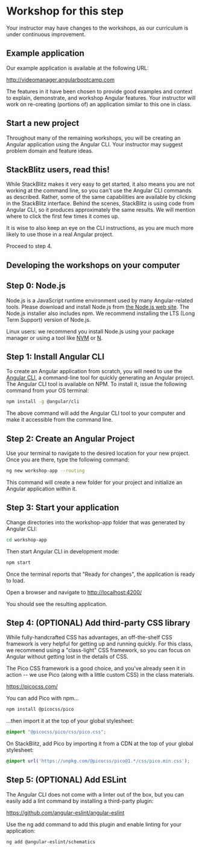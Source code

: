 # Workshop for this step

Your instructor may have changes to the workshops, as our curriculum
is under continuous improvement.

## Example application

Our example application is available at the following URL:

<http://videomanager.angularbootcamp.com>

The features in it have been chosen to provide good examples and
context to explain, demonstrate, and workshop Angular features. Your
instructor will work on re-creating (portions of) an application
similar to this one in class.

## Start a new project

Throughout many of the remaining workshops, you will be creating an
Angular application using the Angular CLI. Your instructor may suggest
problem domain and feature ideas.

## StackBlitz users, read this!

While StackBlitz makes it very easy to get started, it also means you
are not working at the command line, so you can't use the Angular CLI
commands as described. Rather, some of the same capabilities are
available by clicking in the StackBlitz interface. Behind the scenes,
StackBlitz is using code from Angular CLI, so it produces
approximately the same results. We will mention where to click the
first few times it comes up.

It is wise to also keep an eye on the CLI instructions, as you are
much more likely to use those in a real Angular project.

Proceed to step 4.

## Developing the workshops on your computer

## Step 0: Node.js

Node.js is a JavaScript runtime environment used by many
Angular-related tools. Please download and install Node.js from [the
Node.js web site](http://nodejs.org/). The Node.js installer also
includes npm. We recommend installing the LTS (Long Term Support)
version of Node.js.

Linux users: we recommend you install Node.js using your package
manager or using a tool like [NVM](https://github.com/creationix/nvm)
or [N](https://github.com/tj/n).

## Step 1: Install Angular CLI

To create an Angular application from scratch, you will need to use
the [Angular CLI](https://angular.io/cli), a command-line tool for
quickly generating an Angular project. The Angular CLI tool is
available on NPM. To install it, issue the following command from your
OS terminal:

```bash
npm install -g @angular/cli
```

The above command will add the Angular CLI tool to your computer and
make it accessible from the command line.

## Step 2: Create an Angular Project

Use your terminal to navigate to the desired location for your new
project. Once you are there, type the following command:

```bash
ng new workshop-app --routing
```

This command will create a new folder for your project and initialize
an Angular application within it.

## Step 3: Start your application

Change directories into the workshop-app folder that was generated by
Angular CLI:

```bash
cd workshop-app
```

Then start Angular CLI in development mode:

```bash
npm start
```

Once the terminal reports that "Ready for changes", the
application is ready to load.

Open a browser and navigate to <http://localhost:4200/>

You should see the resulting application.

## Step 4: (OPTIONAL) Add third-party CSS library

While fully-handcrafted CSS has advantages, an off-the-shelf CSS
framework is very helpful for getting up and running quickly. For this
class, we recommend using a "class-light" CSS framework, so you can
focus on Angular without getting lost in the details of CSS.

The Pico CSS framework is a good choice, and you've already seen it in
action -- we use Pico (along with a little custom CSS) in the class
materials.

<https://picocss.com/>

You can add Pico with npm...

```bash
npm install @picocss/pico
```

...then import it at the top of your global stylesheet:

```scss
@import "@picocss/pico/css/pico.css";
```

On StackBlitz, add Pico by importing it from a CDN at the top of your
global stylesheet:

```scss
@import url('https://unpkg.com/@picocss/pico@1.*/css/pico.min.css');
```

## Step 5: (OPTIONAL) Add ESLint

The Angular CLI does not come with a linter out of the box, but you can easily add a lint command by
installing a third-party plugin:

<https://github.com/angular-eslint/angular-eslint>

Use the ng add command to add this plugin and enable linting for your application:

```bash
ng add @angular-eslint/schematics
```
